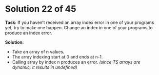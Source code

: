 # Solution 22 of 45

**Task:** If you haven’t received an array index error in one of your programs yet, try to make one happen. Change an index in one of your programs to produce an index error.

**Solution:**
- Take an array of n values.
- The array indexing start at 0 and ends at n-1.
- Calling array by index n produces an error. *(since TS arrays are dynamic, it results in undefined)*